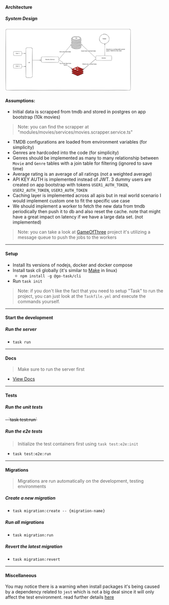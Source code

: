 
#### Architecture
##### System Design
<a href="https://raw.githubusercontent.com/Crackz/kib-challenge/refs/heads/master/diagrams/architecture.png">
<img src="https://raw.githubusercontent.com/Crackz/kib-challenge/refs/heads/master/diagrams/architecture.png" width="400" />
</a>


#### Assumptions: 
- Initial data is scrapped from tmdb and stored in postgres on app bootstrap (10k movies)
> Note: you can find the scrapper at "modules/movies/services/movies.scrapper.service.ts"
- TMDB configurations are loaded from environment variables (for simplicity)
- Genres are hardcoded into the code (for simplicity)
- Genres should be implemented as many to many relationship between `Movie` and `Genre` tables with a join table for filtering (ignored to save time)
- Average rating is an average of all ratings (not a weighted average)
- API KEY AUTH is implemented instead of JWT. 3 dummy users are created on app bootstrap with tokens `USER1_AUTH_TOKEN`, `USER2_AUTH_TOKEN`, `USER3_AUTH_TOKEN`
- Caching layer is implemented across all apis but in real world scenario I would implement custom one to fit the specific use case
- We should implement a worker to fetch the new data from tmdb periodically then push it to db and also reset the cache. note that might have a great impact on latency if we have a large data set. (not implemented)
> Note: you can take a look at [GameOfThree](https://github.com/Crackz/game-of-three/tree/main) project it's utilizing a message queue to push the jobs to the workers

---

#### Setup

- Install lts versions of nodejs, docker and docker compose
- Install task cli globally (it's similar to [Make](https://www.computerhope.com/unix/umake.htm) in linux)
    -  `npm install -g @go-task/cli`
- Run `task init`

> Note: if you don't like the fact that you need to setup "Task" to run the project, you can just look at the `Taskfile.yml` and execute the commands yourself.
--- 

#### Start the development
##### Run the server
- `task run`

--- 

#### Docs
> Make sure to run the server first
- [View Docs](http://localhost:3000/docs)

---

#### Tests

##### Run the unit tests 
<del>
- `task test:run`
</del>


##### Run the e2e tests
> Initialize the test containers first using `task test:e2e:init`
- `task test:e2e:run`
--- 


#### Migrations
> Migrations are run automatically on the development, testing environments

##### Create a new migration
- `task migration:create -- {migration-name}`

##### Run all migrations
- `task migration:run`

##### Revert the latest migration
- `task migration:revert`

---

#### Miscellaneous

You may notice there is a warning when install packages it's being caused by a dependency related to `jest` which is not a big deal since it will only affect the test environment. read further details [here](https://github.com/jestjs/jest/issues/15173)

